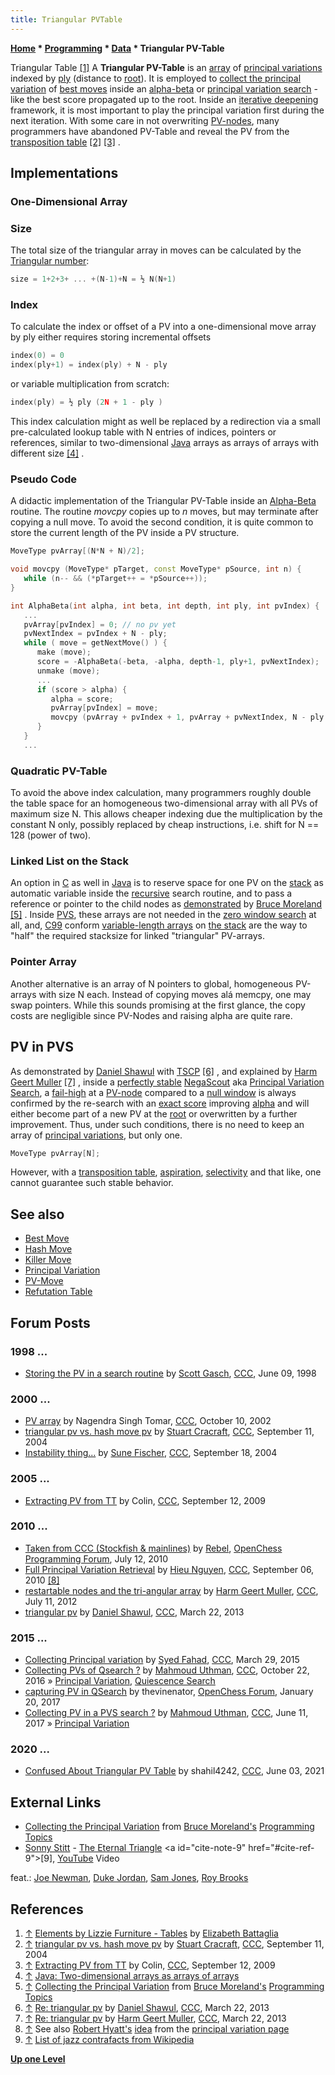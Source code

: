 ```yaml
---
title: Triangular PVTable
---
```

**[Home](Home "Home") \* [Programming](Programming "Programming") \* [Data](Data "Data") \* Triangular PV-Table**



 [](http://www.elementsbylizzie.com/Furn_Tables.html) Triangular Table <a id="cite-note-1" href="#cite-ref-1">[1]</a> 
A **Triangular PV-Table** is an [array](Array "Array") of [principal variations](Principal_Variation "Principal Variation") indexed by [ply](Ply "Ply") (distance to [root](Root "Root")). It is employed to [collect the principal variation](Principal_Variation#CollectionDuringSearch "Principal Variation") of [best moves](Best_Move "Best Move") inside an [alpha-beta](Alpha-Beta "Alpha-Beta") or [principal variation search](Principal_Variation_Search "Principal Variation Search") - like the best score propagated up to the root. Inside an [iterative deepening](Iterative_Deepening "Iterative Deepening") framework, it is most important to play the principal variation first during the next iteration. With some care in not overwriting [PV-nodes](Node_Types#pv-node "Node Types"), many programmers have abandoned PV-Table and reveal the PV from the [transposition table](Transposition_Table "Transposition Table") <a id="cite-note-2" href="#cite-ref-2">[2]</a> <a id="cite-note-3" href="#cite-ref-3">[3]</a> . 



## Implementations


### One-Dimensional Array


### Size


The total size of the triangular array in moves can be calculated by the [Triangular number](https://en.wikipedia.org/wiki/Triangular_number):




```C++
size = 1+2+3+ ... +(N-1)+N = ½ N(N+1)

```

### Index


To calculate the index or offset of a PV into a one-dimensional move array by ply either requires storing incremental offsets




```C++
index(0) = 0 
index(ply+1) = index(ply) + N - ply 

```

or variable multiplication from scratch:




```C++
index(ply) = ½ ply (2N + 1 - ply )

```

This index calculation might as well be replaced by a redirection via a small pre-calculated lookup table with N entries of indices, pointers or references, similar to two-dimensional [Java](Java "Java") arrays as arrays of arrays with different size <a id="cite-note-4" href="#cite-ref-4">[4]</a> .



### Pseudo Code


A didactic implementation of the Triangular PV-Table inside an [Alpha-Beta](Alpha-Beta "Alpha-Beta") routine. The routine *movcpy* copies up to *n* moves, but may terminate after copying a null move. To avoid the second condition, it is quite common to store the current length of the PV inside a PV structure.




```C++
MoveType pvArray[(N*N + N)/2];

void movcpy (MoveType* pTarget, const MoveType* pSource, int n) {
   while (n-- && (*pTarget++ = *pSource++));
}

int AlphaBeta(int alpha, int beta, int depth, int ply, int pvIndex) {
   ...
   pvArray[pvIndex] = 0; // no pv yet
   pvNextIndex = pvIndex + N - ply;
   while ( move = getNextMove() ) {
      make (move);
      score = -AlphaBeta(-beta, -alpha, depth-1, ply+1, pvNextIndex);
      unmake (move);
      ...
      if (score > alpha) {
         alpha = score;
         pvArray[pvIndex] = move;
         movcpy (pvArray + pvIndex + 1, pvArray + pvNextIndex, N - ply - 1);
      }
   }
   ...

```

### Quadratic PV-Table


To avoid the above index calculation, many programmers roughly double the table space for an homogeneous two-dimensional array with all PVs of maximum size N. This allows cheaper indexing due the multiplication by the constant N only, possibly replaced by cheap instructions, i.e. shift for N == 128 (power of two).




### Linked List on the Stack


An option in [C](C "C") as well in [Java](Java "Java") is to reserve space for one PV on the [stack](Stack "Stack") as automatic variable inside the [recursive](Recursion "Recursion") search routine, and to pass a reference or pointer to the child nodes as [demonstrated](index.php?title=Principal_variation&action=edit&redlink=1 "Principal variation (page does not exist)") by [Bruce Moreland](Bruce_Moreland "Bruce Moreland") <a id="cite-note-5" href="#cite-ref-5">[5]</a> . Inside [PVS](Principal_Variation_Search "Principal Variation Search"), these arrays are not needed in the [zero window search](Principal_Variation_Search#ZWS "Principal Variation Search") at all, and, [C99](C "C") conform [variable-length arrays](https://en.wikipedia.org/wiki/Variable-length_array) on [the stack](Array#Stack "Array") are the way to "half" the required stacksize for linked "triangular" PV-arrays.



### Pointer Array


Another alternative is an array of N pointers to global, homogeneous PV-arrays with size N each. Instead of copying moves alá memcpy, one may swap pointers. While this sounds promising at the first glance, the copy costs are negligible since PV-Nodes and raising alpha are quite rare.




## PV in PVS


As demonstrated by [Daniel Shawul](Daniel_Shawul "Daniel Shawul") with [TSCP](TSCP "TSCP") <a id="cite-note-6" href="#cite-ref-6">[6]</a> , and explained by [Harm Geert Muller](Harm_Geert_Muller "Harm Geert Muller") <a id="cite-note-7" href="#cite-ref-7">[7]</a> , inside a [perfectly stable](Search_Instability "Search Instability") [NegaScout](NegaScout "NegaScout") aka [Principal Variation Search](Principal_Variation_Search "Principal Variation Search"), a [fail-high](Fail-High "Fail-High") at a [PV-node](Node_Types#pv-node "Node Types") compared to a [null window](Null_Window "Null Window") is always confirmed by the re-search with an [exact score](Exact_Score "Exact Score") improving [alpha](Alpha "Alpha") and will either become part of a new PV at the [root](Root "Root") or overwritten by a further improvement. Thus, under such conditions, there is no need to keep an array of [principal variations](Principal_Variation "Principal Variation"), but only one.




```C++
MoveType pvArray[N];

```

However, with a [transposition table](Transposition_Table "Transposition Table"), [aspiration](Aspiration_Windows "Aspiration Windows"), [selectivity](Selectivity "Selectivity") and that like, one cannot guarantee such stable behavior.



## See also


* [Best Move](Best_Move "Best Move")
* [Hash Move](Hash_Move "Hash Move")
* [Killer Move](Killer_Move "Killer Move")
* [Principal Variation](Principal_Variation "Principal Variation")
* [PV-Move](PV-Move "PV-Move")
* [Refutation Table](Refutation_Table "Refutation Table")


## Forum Posts


### 1998 ...


* [Storing the PV in a search routine](https://www.stmintz.com/ccc/index.php?id=20265) by [Scott Gasch](Scott_Gasch "Scott Gasch"), [CCC](CCC "CCC"), June 09, 1998


### 2000 ...


* [PV array](https://www.stmintz.com/ccc/index.php?id=258053) by Nagendra Singh Tomar, [CCC](CCC "CCC"), October 10, 2002
* [triangular pv vs. hash move pv](https://www.stmintz.com/ccc/index.php?id=387179) by [Stuart Cracraft](Stuart_Cracraft "Stuart Cracraft"), [CCC](CCC "CCC"), September 11, 2004
* [Instability thing...](https://www.stmintz.com/ccc/index.php?id=388106) by [Sune Fischer](Sune_Fischer "Sune Fischer"), [CCC](CCC "CCC"), September 18, 2004


### 2005 ...


* [Extracting PV from TT](http://www.talkchess.com/forum/viewtopic.php?t=29730) by Colin, [CCC](CCC "CCC"), September 12, 2009


### 2010 ...


* [Taken from CCC (Stockfish & mainlines)](http://www.open-chess.org/viewtopic.php?f=5&t=434) by [Rebel](Ed_Schroder "Ed Schroder"), [OpenChess Programming Forum](Computer_Chess_Forums "Computer Chess Forums"), July 12, 2010
* [Full Principal Variation Retrieval](http://www.talkchess.com/forum/viewtopic.php?t=35982) by [Hieu Nguyen](index.php?title=Hieu_Nguyen&action=edit&redlink=1 "Hieu Nguyen (page does not exist)"), [CCC](CCC "CCC"), September 06, 2010 <a id="cite-note-8" href="#cite-ref-8">[8]</a>
* [restartable nodes and the tri-angular array](http://www.talkchess.com/forum/viewtopic.php?t=44371) by [Harm Geert Muller](Harm_Geert_Muller "Harm Geert Muller"), [CCC](CCC "CCC"), July 11, 2012
* [triangular pv](http://www.talkchess.com/forum/viewtopic.php?t=47573) by [Daniel Shawul](Daniel_Shawul "Daniel Shawul"), [CCC](CCC "CCC"), March 22, 2013


### 2015 ...


* [Collecting Principal variation](http://www.talkchess.com/forum/viewtopic.php?t=55819) by [Syed Fahad](Syed_Fahad "Syed Fahad"), [CCC](CCC "CCC"), March 29, 2015
* [Collecting PVs of Qsearch ?](http://www.talkchess.com/forum/viewtopic.php?t=61796) by [Mahmoud Uthman](index.php?title=Mahmoud_Uthman&action=edit&redlink=1 "Mahmoud Uthman (page does not exist)"), [CCC](CCC "CCC"), October 22, 2016 » [Principal Variation](Principal_Variation "Principal Variation"), [Quiescence Search](Quiescence_Search "Quiescence Search")
* [capturing PV in QSearch](http://www.open-chess.org/viewtopic.php?f=5&t=3072) by thevinenator, [OpenChess Forum](Computer_Chess_Forums "Computer Chess Forums"), January 20, 2017
* [Collecting PV in a PVS search ?](http://www.talkchess.com/forum/viewtopic.php?t=64256) by [Mahmoud Uthman](index.php?title=Mahmoud_Uthman&action=edit&redlink=1 "Mahmoud Uthman (page does not exist)"), [CCC](CCC "CCC"), June 11, 2017 » [Principal Variation](Principal_Variation "Principal Variation")


### 2020 ...


* [Confused About Triangular PV Table](http://www.talkchess.com/forum3/viewtopic.php?f=7&t=77431) by shahil4242, [CCC](CCC "CCC"), June 03, 2021


## External Links


* [Collecting the Principal Variation](http://web.archive.org/web/20040427013839/brucemo.com/compchess/programming/pv.htm) from [Bruce Moreland's](Bruce_Moreland "Bruce Moreland") [Programming Topics](http://web.archive.org/web/20040403211728/brucemo.com/compchess/programming/index.htm)
* [Sonny Stitt](https://en.wikipedia.org/wiki/Sonny_Stitt) - [The Eternal Triangle](https://en.wikipedia.org/wiki/The_Champ_(Sonny_Stitt_album)) <a id="cite-note-9" href="#cite-ref-9">[9]</a>, [YouTube](https://en.wikipedia.org/wiki/YouTube) Video


 feat.: [Joe Newman](https://en.wikipedia.org/wiki/Joe_Newman_(trumpeter)), [Duke Jordan](https://en.wikipedia.org/wiki/Duke_Jordan), [Sam Jones](https://en.wikipedia.org/wiki/Sam_Jones_(musician)), [Roy Brooks](https://en.wikipedia.org/wiki/Roy_Brooks)
 
## References


1. <a id="cite-ref-1" href="#cite-note-1">↑</a> [Elements by Lizzie Furniture - Tables](http://www.elementsbylizzie.com/Furn_Tables.html) by [Elizabeth Battaglia](http://www.elementsbylizzie.com/Home_Page.html)
2. <a id="cite-ref-2" href="#cite-note-2">↑</a> [triangular pv vs. hash move pv](https://www.stmintz.com/ccc/index.php?id=387179) by [Stuart Cracraft](Stuart_Cracraft "Stuart Cracraft"), [CCC](CCC "CCC"), September 11, 2004
3. <a id="cite-ref-3" href="#cite-note-3">↑</a> [Extracting PV from TT](http://www.talkchess.com/forum/viewtopic.php?t=29730) by Colin, [CCC](CCC "CCC"), September 12, 2009
4. <a id="cite-ref-4" href="#cite-note-4">↑</a> [Java: Two-dimensional arrays as arrays of arrays](http://leepoint.net/notes-java/data/arrays/arrays-2D-2.html)
5. <a id="cite-ref-5" href="#cite-note-5">↑</a> [Collecting the Principal Variation](http://web.archive.org/web/20040427013839/brucemo.com/compchess/programming/pv.htm) from [Bruce Moreland's](Bruce_Moreland "Bruce Moreland") [Programming Topics](http://web.archive.org/web/20040403211728/brucemo.com/compchess/programming/index.htm)
6. <a id="cite-ref-6" href="#cite-note-6">↑</a> [Re: triangular pv](http://www.talkchess.com/forum/viewtopic.php?t=47573&start=4) by [Daniel Shawul](Daniel_Shawul "Daniel Shawul"), [CCC](CCC "CCC"), March 22, 2013
7. <a id="cite-ref-7" href="#cite-note-7">↑</a> [Re: triangular pv](http://www.talkchess.com/forum/viewtopic.php?t=47573&start=10) by [Harm Geert Muller](Harm_Geert_Muller "Harm Geert Muller"), [CCC](CCC "CCC"), March 22, 2013
8. <a id="cite-ref-8" href="#cite-note-8">↑</a> See also [Robert Hyatt's](Robert_Hyatt "Robert Hyatt") [idea](Principal_Variation#SeparateTT "Principal Variation") from the [principal variation page](Principal_Variation "Principal Variation")
9. <a id="cite-ref-9" href="#cite-note-9">↑</a> [List of jazz contrafacts from Wikipedia](https://en.wikipedia.org/wiki/List_of_jazz_contrafacts)

**[Up one Level](Data "Data")**







 
